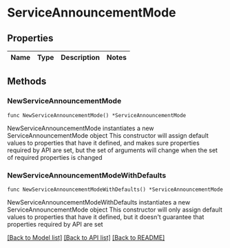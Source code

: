# ServiceAnnouncementMode

## Properties

Name | Type | Description | Notes
------------ | ------------- | ------------- | -------------

## Methods

### NewServiceAnnouncementMode

`func NewServiceAnnouncementMode() *ServiceAnnouncementMode`

NewServiceAnnouncementMode instantiates a new ServiceAnnouncementMode object
This constructor will assign default values to properties that have it defined,
and makes sure properties required by API are set, but the set of arguments
will change when the set of required properties is changed

### NewServiceAnnouncementModeWithDefaults

`func NewServiceAnnouncementModeWithDefaults() *ServiceAnnouncementMode`

NewServiceAnnouncementModeWithDefaults instantiates a new ServiceAnnouncementMode object
This constructor will only assign default values to properties that have it defined,
but it doesn't guarantee that properties required by API are set


[[Back to Model list]](../README.md#documentation-for-models) [[Back to API list]](../README.md#documentation-for-api-endpoints) [[Back to README]](../README.md)


